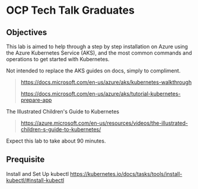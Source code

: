 # OCP Tech Talk Graduates

## Objectives
This lab is aimed to help  through a step by step installation on Azure using the Azure Kubernetes Service (AKS), and the most common commands and operations to get started with Kubernetes.

Not intended to replace the AKS guides on docs, simply to compliment.
> https://docs.microsoft.com/en-us/azure/aks/kubernetes-walkthrough
>
> https://docs.microsoft.com/en-us/azure/aks/tutorial-kubernetes-prepare-app


The Illustrated Children's Guide to Kubernetes
> https://azure.microsoft.com/en-us/resources/videos/the-illustrated-children-s-guide-to-kubernetes/



Expect this lab to take about 90 minutes.

## Prequisite

Install and Set Up kubectl
https://kubernetes.io/docs/tasks/tools/install-kubectl/#install-kubectl
